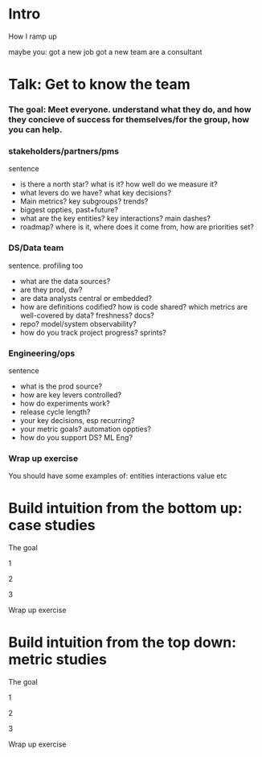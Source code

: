 # Intro

How I ramp up

maybe you: got a new job got a new team are a consultant

# Talk: Get to know the team

### The goal: Meet everyone. understand what they do, and how they concieve of success for themselves/for the group, how you can help.

### stakeholders/partners/pms

sentence

* is there a north star? what is it? how well do we measure it?
* what levers do we have? what key decisions?
* Main metrics? key subgroups? trends?
* biggest oppties, past+future?
* what are the key entities? key interactions? main dashes?
* roadmap? where is it, where does it come from, how are priorities set?

### DS/Data team

sentence. profiling too

* what are the data sources?
* are they prod, dw?
* are data analysts central or embedded?
* how are definitions codified? how is code shared? which metrics are well-covered by data? freshness? docs?
* repo? model/system observability?
* how do you track project progress? sprints?

### Engineering/ops

sentence

* what is the prod source?
* how are key levers controlled?
* how do experiments work?
* release cycle length?
* your key decisions, esp recurring?
* your metric goals? automation oppties?
* how do you support DS? ML Eng?

### Wrap up exercise

You should have some examples of: entities interactions value etc

# Build intuition from the bottom up: case studies

The goal

1

2

3

Wrap up exercise

# Build intuition from the top down: metric studies

The goal

1

2

3

Wrap up exercise
